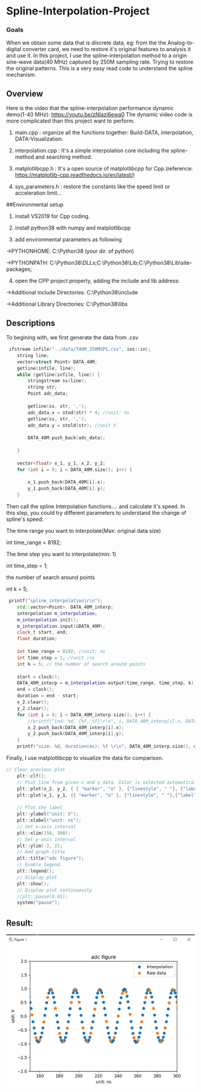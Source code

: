 [//]: # (Image References)
[image1]: ./snapshot/result.PNG

# Spline-Interpolation-Project


### Goals
When we obtain some data that is discrete data, eg: from the the Analog-to-digital converter card, we need to restore it's original features to analysis it and use it.
In this project, I use the spline-interpolation method to a origin sine-wave data(40 MHz) captured by 250M sampling rate. Trying to restore the original patterns.
This is a very easy read code to understand the spline mechanism.

## Overview  
Here is the video that the spline-interpolation performance dynamic demo(1-40 MHz): https://youtu.be/zNlazi6ewa0
The dynamic video code is more complicated than this project want to perform. 

1. main.cpp : organize all the functions together: Build-DATA, interpolation, DATA-Visualization.

2. interpolation.cpp : It's a simple interpolation core including the spline-method and searching method.

3. matplotlibcpp.h : It's a open source of matplotlibcpp for Cpp.(reference: https://matplotlib-cpp.readthedocs.io/en/latest/) 

4. sys_parameters.h : restore the constants like the speed limit or acceleration limit...

##Environmental setup

1. install VS2019 for Cpp coding.

2. install python38 with numpy and matplotlibcpp

3. add environmental parameters as following
 
->PYTHONHOME: C:\Python38 (your dir. of python) 

->PYTHONPATH: C:\Python38\DLLs;C:\Python38\Lib;C:\Python38\Lib\site-packages;

4. open the CPP project property, adding the include and lib address:
 
->Additional include Directories:  C:\Python38\include

->Additional Library Directories: C:\Python38\libs


## Descriptions

To begining with, we first generate the data from .csv

```cpp
 ifstream infile("../data/T40M_250MSPS.csv", ios::in);
    string line;
    vector<struct Point> DATA_40M;
    getline(infile, line);
    while (getline(infile, line)) {
        stringstream ss(line);
        string str;
        Point adc_data;

        getline(ss, str, ',');
        adc_data.x = stod(str) * 4; //unit: ns
        getline(ss, str, ',');
        adc_data.y = stold(str); //unit V

        DATA_40M.push_back(adc_data);

    }
    
    vector<float> x_1, y_1, x_2, y_2;
    for (int i = 0; i < DATA_40M.size(); i++) {
        
        x_1.push_back(DATA_40M[i].x);
        y_1.push_back(DATA_40M[i].y);
    }

```

Then call the spline Interpolation functions.... and calculate it's speed.
In this step, you could try different parameters to understand the change of spline's speed: 

The time range you want to interpolate(Max: original data size)

int time_range = 8192;

The time step you want to interpolate(min: 1)

int time_step = 1; 

the number of search around points

int k = 5; 


```cpp
 printf("spline_interpolation\r\n");
    std::vector<Point>  DATA_40M_interp;
    interpolation m_interpolation;
    m_interpolation.init();
    m_interpolation.input(&DATA_40M);    
    clock_t start, end;
    float duration;
    
    int time_range = 8192; //unit: ns
    int time_step = 1; //unit :ns
    int k = 5; // the number of search around points

    start = clock();
    DATA_40M_interp = m_interpolation.output(time_range, time_step, k);
    end = clock();
    duration = end - start;
    x_2.clear();
    y_2.clear();
    for (int i = 0; i < DATA_40M_interp.size(); i++) {
        //printf("ind: %d, {%f, %f}\r\n", i, DATA_40M_interp[i].x, DATA_40M_interp[i].y);
        x_2.push_back(DATA_40M_interp[i].x);
        y_2.push_back(DATA_40M_interp[i].y);
    }
    printf("size: %d, duration(ms): %f \r\n", DATA_40M_interp.size(), duration);
```

Finally, I use matplotlibcpp to visualize the data for comparison.

```cpp
// Clear previous plot
    plt::clf();
    // Plot line from given x and y data. Color is selected automatically.
    plt::plot(x_2, y_2, { { "marker", "o" }, {"linestyle", " "}, {"label", "Interpolation"} });
    plt::plot(x_1, y_1, {{ "marker", "o" }, {"linestyle", " "},{"label", "Raw data"} });   

    // Plot the label
    plt::ylabel("unit: V");
    plt::xlabel("unit: ns");    
    // Set x-axis interval
    plt::xlim(150, 300);
    // Set y-axis interval
    plt::ylim(-2, 2);
    // Add graph title
    plt::title("adc figure");
    // Enable legend.
    plt::legend();
    // Display plot
    plt::show();
    // Display plot continuously
    //plt::pause(0.01);
    system("pause");

```
## Result:　
![image1]




